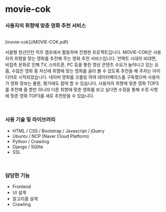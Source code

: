 <h1>movie-cok</h1>
<h3>사용자의 취향에 맞춘 영화 추천 서비스</h3>
<br>
[movie-cok](/MOVIE-COK.pdf)
<br>
<p>서울형 청년인턴 직무 캠프에서 활동하며 진행한 프로젝트입니다. MOVIE-COK은 사용자의 취향을 맞는 영화를 추천해 주는 영화 추천 서비스입니다. 언택트 시대의 비대면, 비접촉 문화로 인해 TV, 스마트폰, PC 등을 통한 영상 콘텐츠 수요가 늘어나고 있는 요즘, 수많은 영화 중 자신에 취향에 맞는 영화를 골라 볼 수 있도록 추천을 해 주자는 아이디어로 시작되었습니다. 네이버 영화를 크롤링 하여 데이터베이스를 구축했으며 사용자가 영화 정보는 물론, 평가에도 참여 할 수 있습니다. 사용자의 취향에 맞춘 영화 TOP3를 추천해 줄 뿐만 아니라 다른 취향에 맞춘 영화를 보고 싶다면 수정을 통해 수정 사항에 맞춘 영화 TOP3를 새로 추천받을 수 있습니다.</p>
<br>
<h3>사용 기술 및 라이브러리</h3>
<ul>
  <li>HTML / CSS / Bootstrap / Javascript / jQuery</li>
  <li>Ubuntu / NCP (Naver Cloud Platform)</li>
  <li>Python / Crawling</li>
  <li>Django / SQlite</li>
  <li>SSL</li>
</ul>
<br>
<h3>담당한 기능</h3>
<ul>
  <li>Frontend</li>
  <li>UI 설계</li>
  <li>알고리즘 설계</li>
  <li>Crawling</li>
</ul>
